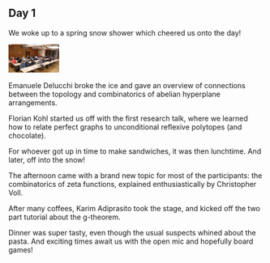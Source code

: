 ---
---
## Day 1 
We woke up to a spring snow shower which cheered us onto the day!

<img src="./Foto1.jpg" width="100">



Emanuele Delucchi broke the ice and gave an overview of connections between the topology and combinatorics of abelian hyperplane arrangements.

Florian Kohl started us off with the first research talk, where we learned how to relate perfect graphs to unconditional reflexive polytopes (and chocolate).

For whoever got up in time to make sandwiches, it was then lunchtime. And later, off into the snow!

The afternoon came with a brand new topic for most of the participants: the combinatorics of zeta functions, explained enthusiastically by Christopher Voll. 

After many coffees, Karim Adiprasito took the stage, and kicked off the two part tutorial about the g-theorem.

Dinner was super tasty, even though the usual suspects whined about the pasta. And exciting times await us with the open mic and hopefully board games!


